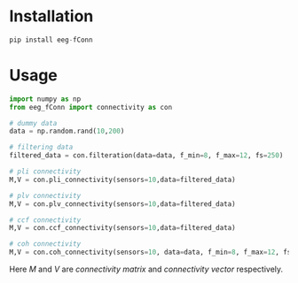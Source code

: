 # Installation
```python
pip install eeg-fConn
```
# Usage
```python
import numpy as np
from eeg_fConn import connectivity as con

# dummy data
data = np.random.rand(10,200)

# filtering data
filtered_data = con.filteration(data=data, f_min=8, f_max=12, fs=250)

# pli connectivity
M,V = con.pli_connectivity(sensors=10,data=filtered_data)

# plv connectivity
M,V = con.plv_connectivity(sensors=10,data=filtered_data)

# ccf connectivity
M,V = con.ccf_connectivity(sensors=10,data=filtered_data)

# coh connectivity
M,V = con.coh_connectivity(sensors=10, data=data, f_min=8, f_max=12, fs=250)
```

Here _M_ and _V_ are _connectivity matrix_ and _connectivity vector_ respectively.